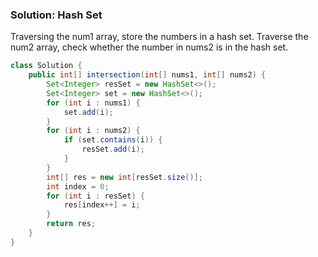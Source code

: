 ### Solution: Hash Set

Traversing the num1 array, store the numbers in a hash set. Traverse the num2 array, check whether the number in nums2 is in the hash set. 

```java
class Solution {
    public int[] intersection(int[] nums1, int[] nums2) {
        Set<Integer> resSet = new HashSet<>();
        Set<Integer> set = new HashSet<>();
        for (int i : nums1) {
            set.add(i);
        }
        for (int i : nums2) {
            if (set.contains(i)) {
                resSet.add(i);
            }
        }
        int[] res = new int[resSet.size()];
        int index = 0;
        for (int i : resSet) {
            res[index++] = i;
        }
        return res;
    }
}
```

